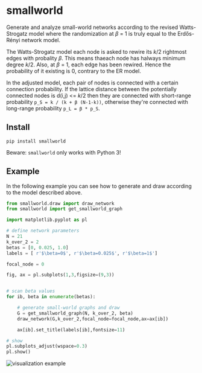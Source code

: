 # smallworld

Generate and analyze small-world networks according to the revised Watts-Strogatz model where the randomization
at _β_ = 1 is truly equal to the Erdős-Rényi network model.

The Watts-Strogatz model each node is asked to rewire its _k_/2 rightmost edges with probality _β_. This means thaeach node has halways minimum degree _k_/2. Also, at _β_ = 1, each edge has been rewired. Hence the probability of it existing is 0, contrary to the ER model.

In the adjusted model, each pair of nodes is connected with a certain connection probability. If the lattice distance between the potentially connected nodes is d(i,j) <= _k_/2 then they are connected with short-range probability `p_S = k / (k + β (N-1-k))`, otherwise they're connected with long-range probability `p_L = β * p_S`.

## Install

    pip install smallworld

Beware: `smallworld` only works with Python 3!

## Example

In the following example you can see how to generate and draw according to the model described above.

```python
from smallworld.draw import draw_network
from smallworld import get_smallworld_graph

import matplotlib.pyplot as pl

# define network parameters
N = 21
k_over_2 = 2
betas = [0, 0.025, 1.0]
labels = [ r'$\beta=0$', r'$\beta=0.025$', r'$\beta=1$']

focal_node = 0

fig, ax = pl.subplots(1,3,figsize=(9,3))


# scan beta values
for ib, beta in enumerate(betas):

    # generate small-world graphs and draw
    G = get_smallworld_graph(N, k_over_2, beta)
    draw_network(G,k_over_2,focal_node=focal_node,ax=ax[ib])

    ax[ib].set_title(labels[ib],fontsize=11)

# show
pl.subplots_adjust(wspace=0.3)
pl.show()
```

![visualization example](https://github.com/benmaier/smallworld/raw/master/sandbox/small_worlds.png)
